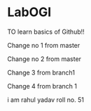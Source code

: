 # LabOGI
TO learn basics of Github!!

Change no 1 from master

Change no 2 from master

Change 3 from branch1

Change 4 from branch 1

i am rahul yadav
roll no. 51
